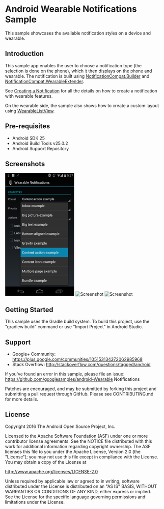 
Android Wearable Notifications Sample
===================================

This sample showcases the available notification styles on a device and wearable.

Introduction
------------

This sample app enables the user to choose a notification type (the selection is done on the phone),
which it then displays on the phone and wearable. The notification is built using
[NotificationCompat.Builder][1] and [NotificationCompat.WearableExtender][2].

See [Creating a Notification][3] for all the details on how to create a notification with wearable features.

On the wearable side, the sample also shows how to create a custom layout using [WearableListView][4].

[1]: http://developer.android.com/reference/android/support/v4/app/NotificationCompat.Builder.html
[2]: https://developer.android.com/reference/android/support/v4/app/NotificationCompat.WearableExtender.html
[3]: https://developer.android.com/training/wearables/notifications/creating.html
[4]: https://developer.android.com/training/wearables/apps/layouts.html#UiLibrary

Pre-requisites
--------------

- Android SDK 25
- Android Build Tools v25.0.2
- Android Support Repository

Screenshots
-------------

<img src="screenshots/companion-content-action.png" height="400" alt="Screenshot"/> <img src="screenshots/content-action" height="400" alt="Screenshot"/> <img src="screenshots/content-icon-menu" height="400" alt="Screenshot"/> 

Getting Started
---------------

This sample uses the Gradle build system. To build this project, use the
"gradlew build" command or use "Import Project" in Android Studio.

Support
-------

- Google+ Community: https://plus.google.com/communities/105153134372062985968
- Stack Overflow: http://stackoverflow.com/questions/tagged/android

If you've found an error in this sample, please file an issue:
https://github.com/googlesamples/android-Wearable Notifications

Patches are encouraged, and may be submitted by forking this project and
submitting a pull request through GitHub. Please see CONTRIBUTING.md for more details.

License
-------

Copyright 2016 The Android Open Source Project, Inc.

Licensed to the Apache Software Foundation (ASF) under one or more contributor
license agreements.  See the NOTICE file distributed with this work for
additional information regarding copyright ownership.  The ASF licenses this
file to you under the Apache License, Version 2.0 (the "License"); you may not
use this file except in compliance with the License.  You may obtain a copy of
the License at

http://www.apache.org/licenses/LICENSE-2.0

Unless required by applicable law or agreed to in writing, software
distributed under the License is distributed on an "AS IS" BASIS, WITHOUT
WARRANTIES OR CONDITIONS OF ANY KIND, either express or implied.  See the
License for the specific language governing permissions and limitations under
the License.
